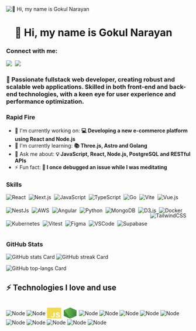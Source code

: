 ![👋 Hi, my name is Gokul Narayan](https://user-images.githubusercontent.com/10498744/210012254-234538ff-d198-48aa-8964-37e6fd45d227.gif)

<div id="toc">
  <ul align="left" style="list-style: none">
    <summary>
      <h1>
        👋 Hi, my name is Gokul Narayan
      </h1>
    </summary>
  </ul>
</div>

**<h3 align="left">Connect with me:</h3>** 
<p align="left"><a href="gokul.narayan09@gmail.com" target="_blank"><img src="https://img.shields.io/badge/Gmail-D14836?style=for-the-badge&logo=gmail&logoColor=white" height="28" style="margin-right: 4px"></a> <a href="https://www.linkedin.com/in/https://www.linkedin.com/in/gokul-narayan-09/" target="_blank"><img src="https://img.shields.io/badge/LinkedIn-0077B5?style=for-the-badge&logo=linkedin&logoColor=white" height="28" style="margin-right: 4px"></a></p>

 **<h3 align="left">🚀 Passionate fullstack web developer, creating robust and scalable web applications. Skilled in both front-end and back-end technologies, with a keen eye for user experience and performance optimization.</h3>**

**<h3 align="left">Rapid Fire</h3>**

- 💼 I'm currently working on: **💻 Developing a new e-commerce platform using React and Node.js**
- 🌱 I'm currently learning: **📚 Three.js, Astro and Golang**
- 💬 Ask me about: **💡 JavaScript, React, Node.js, PostgreSQL and RESTful APIs**
- ⚡ Fun fact: **🎢 I once debugged an issue while I was meditating**

 **<h3 align="left">Skills</h3>**

<div style="display: flex; flex-wrap: wrap; gap: 4px; justify-content: left;"><img src="https://cdn.jsdelivr.net/gh/devicons/devicon/icons/react/react-original.svg" height="32" alt="React" style="margin-right: 4px"> <img src="https://cdn.jsdelivr.net/gh/devicons/devicon/icons/nextjs/nextjs-original.svg" height="32" alt="Next.js" style="margin-right: 4px"> <img src="https://cdn.jsdelivr.net/gh/devicons/devicon/icons/javascript/javascript-original.svg" height="32" alt="JavaScript" style="margin-right: 4px"> <img src="https://cdn.jsdelivr.net/gh/devicons/devicon/icons/typescript/typescript-original.svg" height="32" alt="TypeScript" style="margin-right: 4px"> <img src="https://cdn.jsdelivr.net/gh/devicons/devicon/icons/go/go-original.svg" height="32" alt="Go" style="margin-right: 4px"> <img src="https://cdn.jsdelivr.net/gh/devicons/devicon@latest/icons/vitejs/vitejs-original.svg" height="32" alt="Vite" style="margin-right: 4px"> <img src="https://cdn.jsdelivr.net/gh/devicons/devicon/icons/vuejs/vuejs-original.svg" height="32" alt="Vue.js" style="margin-right: 4px"> <img src="https://cdn.jsdelivr.net/gh/devicons/devicon@latest/icons/nestjs/nestjs-original-wordmark.svg" height="32" alt="NestJs" style="margin-right: 4px"> <img src="https://cdn.jsdelivr.net/gh/devicons/devicon@latest/icons/amazonwebservices/amazonwebservices-original-wordmark.svg" height="32" alt="AWS" style="margin-right: 4px"> <img src="https://cdn.jsdelivr.net/gh/devicons/devicon/icons/angularjs/angularjs-original.svg" height="32" alt="Angular" style="margin-right: 4px"> <img src="https://cdn.jsdelivr.net/gh/devicons/devicon/icons/python/python-original.svg" height="32" alt="Python" style="margin-right: 4px"> <img src="https://cdn.jsdelivr.net/gh/devicons/devicon@latest/icons/mongodb/mongodb-original-wordmark.svg" height="32" alt="MongoDB" style="margin-right: 4px"> <img src="https://cdn.jsdelivr.net/gh/devicons/devicon/icons/d3js/d3js-original.svg" height="32" alt="D3.js" style="margin-right: 4px"> <img src="https://cdn.jsdelivr.net/gh/devicons/devicon@latest/icons/docker/docker-original-wordmark.svg" height="32" alt="Docker" style="margin-right: 4px"> <img src="https://cdn.jsdelivr.net/gh/devicons/devicon/icons/kubernetes/kubernetes-original.svg" height="32" alt="Kubernetes" style="margin-right: 4px"> <img src="https://cdn.jsdelivr.net/gh/devicons/devicon@latest/icons/vitest/vitest-original.svg" height="32" alt="Vitest" style="margin-right: 4px"> <img src="https://cdn.jsdelivr.net/gh/devicons/devicon@latest/icons/figma/figma-original.svg" height="32" alt="Figma" style="margin-right: 4px"> <img src="https://cdn.jsdelivr.net/gh/devicons/devicon@latest/icons/vscode/vscode-original.svg" height="32" alt="VSCode" style="margin-right: 4px"> <img src="https://cdn.jsdelivr.net/gh/devicons/devicon@latest/icons/supabase/supabase-original.svg" height="32" alt="Supabase" style="margin-right: 4px"><img align="center" alt="TailwindCSS" height="28" style="margin-right: 4px;margin-top: -22px;" src="https://upload.wikimedia.org/wikipedia/commons/d/d5/Tailwind_CSS_Logo.svg"></div>

 **<h3 align="left">GitHub Stats</h3>**

<p align="left">
  <img width="48%" src="https://github-readme-stats.vercel.app/api?username=GokulSNarayan&theme=react&hide_title=false&hide_rank=false&show_icons=false&include_all_commits=false&count_private=true&line_height=23" alt="GitHub stats Card" />
  <img width="48%" src="https://streak-stats.demolab.com/?user=GokulSNarayan&theme=react&hide_border=false&date_format=M+j%5B%2C+Y%5D&mode=daily&hide_total_contributions=false&hide_current_streak=false&hide_longest_streak=false&card_height=200" alt="GitHub streak Card" />
</p>

<p align="left">
  <img width="48%" src="https://github-readme-stats.vercel.app/api/top-langs?username=GokulSNarayan&theme=react&hide_title=false&layout=compact&langs_count=6&hide_progress=false&card_width=400" alt="GitHub top-langs Card" />
</p>



## ⚡ Technologies I love and use

<div style="display: inline_block"><br>
	<img align="center" alt="Node" height="30" width="40" src="https://cdn.jsdelivr.net/gh/devicons/devicon/icons/typescript/typescript-original.svg">
	<img align="center" alt="Node" height="30" width="40" src="https://cdn.jsdelivr.net/gh/devicons/devicon/icons/go/go-original.svg">
  <img align="center" alt="js" height="30" width="40" src="https://raw.githubusercontent.com/devicons/devicon/master/icons/javascript/javascript-plain.svg">
  <img align="center" alt="Node" height="30" width="40" src="https://raw.githubusercontent.com/devicons/devicon/master/icons/nodejs/nodejs-original.svg">
<img align="center" alt="Node" height="30" width="40" src="https://cdn.jsdelivr.net/gh/devicons/devicon/icons/react/react-original.svg">
	<img align="center" alt="Node" height="30" width="40" src="https://upload.wikimedia.org/wikipedia/commons/f/f1/Vitejs-logo.svg">
	<img align="center" alt="Node" height="30" width="40" src="https://cdn.jsdelivr.net/gh/devicons/devicon/icons/graphql/graphql-plain.svg">
	<img align="center" alt="Node" height="30" width="40" src="https://cdn.jsdelivr.net/gh/devicons/devicon/icons/css3/css3-original.svg">
	<img align="center" alt="Node" height="30" width="40" src="https://cdn.jsdelivr.net/gh/devicons/devicon/icons/html5/html5-original.svg">
	<img align="center" alt="Node" height="30" width="40" src="https://cdn.jsdelivr.net/gh/devicons/devicon/icons/docker/docker-original.svg">
	<img align="center" alt="Node" height="30" width="40" src="https://cdn.jsdelivr.net/gh/devicons/devicon/icons/nextjs/nextjs-original.svg">
	<img align="center" alt="Node" height="30" width="40" src="https://upload.wikimedia.org/wikipedia/commons/d/d5/Tailwind_CSS_Logo.svg">
	<img align="center" alt="Node" height="30" width="40" src="https://cdn.jsdelivr.net/gh/devicons/devicon/icons/python/python-original.svg">
	<img align="center" alt="Node" height="30" width="40" src="https://cdn.jsdelivr.net/gh/devicons/devicon/icons/redux/redux-original.svg">
</div>  
  

  
  
<!--
**GokulSNarayan/GokulSNarayan** is a ✨ _special_ ✨ repository because its `README.md` (this file) appears on your GitHub profile.

Here are some ideas to get you started:

- 🔭 I’m currently working on ...
- 🌱 I’m currently learning ...
- 👯 I’m looking to collaborate on ...
- 🤔 I’m looking for help with ... 
- 💬 Ask me about ...
- 📫 How to reach me: ...
- 😄 Pronouns: ...
- ⚡ Fun fact: ...
  -->
